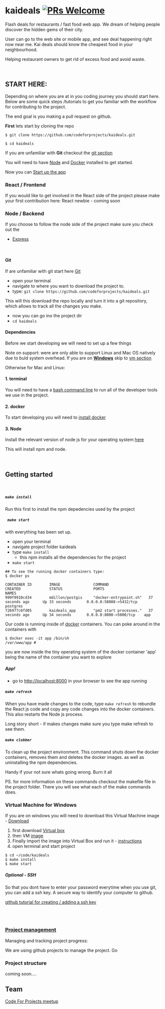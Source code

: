 # kaideals [![PRs Welcome](https://img.shields.io/badge/PRs-welcome-brightgreen.svg)](https://reactjs.org/docs/how-to-contribute.html#your-first-pull-request)


Flash deals for restaurants / fast food web app. 
We dream of helping people discover the hidden gems of their city. 

User can go to the web site or mobile app, and see deal happening right now near me. 
Kai deals should know the cheapest food in your neighbourhood. 

Helping restaurant owners to get rid of excess food and avoid waste. 


 
<br/>

## START HERE:


Depending on where you are at in you coding journey you should start here. 
Below are some quick steps /tutorials to get you familiar with the workflow for contributing to the project. 

The end goal is you making a pull request on github. 


<b>First</b> lets start by cloning the repo

```
$ git clone https://github.com/codeforprojects/kaideals.git 

$ cd kaideals
```


If you are unfamiliar with <b>Git</b> checkout the [git section](#git) 

You will need to have [Node](#node) and [Docker](#docker) installed to get started. 

Now you can [Start up the app](#startup)

### React / Frontend

If you would like to get involved in the React side of the project please make your first contribution here: 
React newbie  - coming soon 

###  Node / Backend
If you choose to follow the node side of the project make sure you check out the 

- [Express ](https://github.com/codeforprojects/kaideals/blob/master/ExpressPrimer.md)

<br/>


<a name="git"></a>

#### Git
If are unfamiliar with git start here [Git ](https://github.com/codeforprojects/kaideals/blob/master/Git%20Newbie%20Instructions.md)


- open your terminal 
- navigate to where you want to download the project to.
- type: ```git clone https://github.com/codeforprojects/kaideals.git```

This will this download the repo locally and turn it into a git repository, which allows to track all the changes you make.

- now you can go ino the project dir
- ```cd kaideals```


<a name="setup"></a>

#### Dependencies 

Before we start developing we will need to set up a few things

Note on support: were are only able to support Linux and Mac OS natively due to buld system overhead. If you are on <b>[Windows](#vm)</b> skip to [vm section](#vm)

Otherwise for Mac and Linux:

#### 1. terminal
You will need to have a [bash command line](https://www.youtube.com/watch?v=jDINUSK7rXE) to run all of the developer tools we use in the project.
 
 
<a name="docker"></a>
#### 2. docker

To start developing you will need to [install docker ](https://docs.docker.com/engine/installation/)


<a name="node"></a>
#### 3. Node

Install the relevant version of node js for your operating system [here](https://nodejs.org/en/download/)

This will install npm and node.


<br/>



## Getting started
<br/>

##### ```make install```

Run this first to install the npm depedencies used by the project

##### ``` make start```

with everything has been set up. 

- open your terminal
- navigate project folder kaideals
- type ```make install```
    - this npm installs all the dependencies for the project
- ```make start```


```
## To see the running docker containers type:
$ docker ps 

CONTAINER ID        IMAGE               COMMAND                  CREATED             STATUS              PORTS                     NAMES
999f9910cd34        mdillon/postgis     "docker-entrypoint.sh"   37 seconds ago      Up 33 seconds       0.0.0.0:58008->5432/tcp   postgres
726977c0fd05        kaideals_app        "pm2 start processes."   37 seconds ago      Up 34 seconds       0.0.0.0:8000->5000/tcp    app
```

Our code is running inside of [docker](https://devopscube.com/what-is-docker/) containers. You can poke around in the containers with

```
$ docker exec -it app /bin/sh
/var/www/app # 
```  

you are now inside the tiny operating system of the docker container
'app' being the name of the container you want to explore


##### App!
- go to [http://localhost:8000](http://localhost:8000) in your browser to see the app running

##### ```make refresh```

When you have made changes to the code, type ```make refresh``` to rebundle the React js code and copy any code changes into the docker containers.
This also restarts the Node js process.

Long story short - if makes changes make sure you type make refresh to see them.

##### ```make clobber```
To clean up the project environment.
This command shuts down the docker containers, removes them and deletes the docker images. as well as uninstalling the npm dependencies.

Handy if your not sure whats going wrong. Burn it all


PS. for more information on these commands checkout the makefile file in the project folder.
There you will see what each of the make commands does.


### Virtual Machine for Windows

If you are on windows you will need to download this Virtual Machine image - [Download](https://s3-ap-southeast-2.amazonaws.com/codeforprojects/kai.ova)

1. first download [Virtual box](https://www.virtualbox.org/wiki/Downloads)
2. then VM [image](https://s3-ap-southeast-2.amazonaws.com/codeforprojects/kai.ova)
3. Finally import the image into Virtual Box and run it - [instructions](https://docs.oracle.com/cd/E26217_01/E26796/html/qs-import-vm.html)
4. open terminal and start project

 ```
 $ cd ~/code/kaideals
 $ make install
 $ make start
 ```
 
 

##### Optional - SSH
So that you dont have to enter your password everytime when you use git, you can add a ssh key. A secure way to identify your computer to github.

[github tutorial for creating / adding a ssh key](https://help.github.com/articles/adding-a-new-ssh-key-to-your-github-account/)

<br/>
<br/>

### [Project management](https://github.com/codeforprojects/kaideals/projects) 

Managing and tracking project progress:

We are using github projects to manage the project.
Go 




### Project structure

coming soon....



## Team
[Code For Projects meetup](https://www.meetup.com/houseofcode/)
